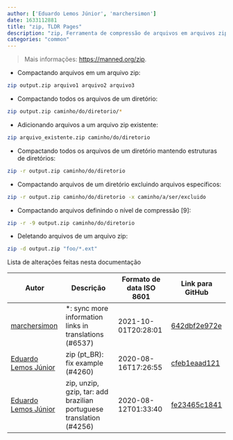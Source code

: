```yaml
---
author: ['Eduardo Lemos Júnior', 'marchersimon']
date: 1633112881
title: "zip, TLDR Pages"
description: "zip, Ferramenta de compressão de arquivos em arquivos zip."
categories: "common"
---
```

> Mais informações: <https://manned.org/zip>.

- Compactando arquivos em um arquivo zip:

```bash
zip output.zip arquivo1 arquivo2 arquivo3
```

- Compactando todos os arquivos de um diretório:

```bash
zip output.zip caminho/do/diretorio/*
```

- Adicionando arquivos a um arquivo zip existente:

```bash
zip arquivo_existente.zip caminho/do/diretorio
```

- Compactando todos os arquivos de um diretório mantendo estruturas de diretórios:

```bash
zip -r output.zip caminho/do/diretorio
```

- Compactando arquivos de um diretório excluindo arquivos específicos:

```bash
zip -r output.zip caminho/do/diretorio -x caminho/a/ser/excluido
```

- Compactando arquivos definindo o nível de compressão [9]:

```bash
zip -r -9 output.zip caminho/do/diretorio
```

- Deletando arquivos de um arquivo zip:

```bash
zip -d output.zip "foo/*.ext"
```
Lista de alterações feitas nesta documentação


Autor | Descrição | Formato de data ISO 8601 | Link para GitHub
------|-----|-----|-----
[marchersimon](mailto:50295997+marchersimon@users.noreply.github.com) | *: sync more information links in translations (#6537) | 2021-10-01T20:28:01 | [642dbf2e972e](https://github.com/tldr-pages/tldr/commit/642dbf2e972e388fab8c84ba3b4685fb862b6454)
[Eduardo Lemos Júnior](mailto:elemosjr@gmail.com) | zip (pt_BR): fix example (#4260) | 2020-08-16T17:26:55 | [cfeb1eaad121](https://github.com/tldr-pages/tldr/commit/cfeb1eaad12153086a0395ec26e384962e78420b)
[Eduardo Lemos Júnior](mailto:elemosjr@gmail.com) | zip, unzip, gzip, tar: add brazilian portuguese translation (#4256) | 2020-08-12T01:33:40 | [fe23465c1841](https://github.com/tldr-pages/tldr/commit/fe23465c1841fae17b27eefa0c39a429236153cf)

